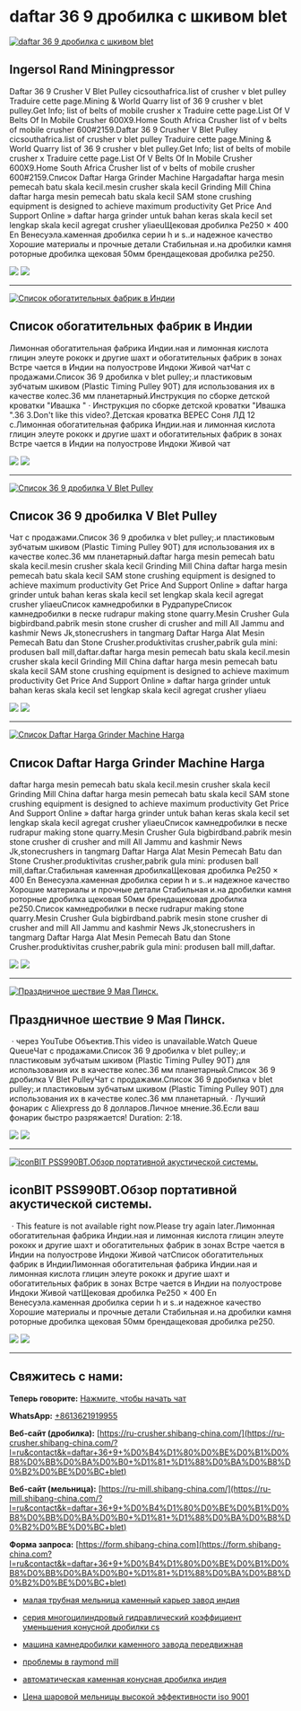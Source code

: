 # daftar 36 9 дробилка с шкивом blet

<a href="https://swt.shibang-china.com/?l=ru&img&k=daftar+36+9+%D0%B4%D1%80%D0%BE%D0%B1%D0%B8%D0%BB%D0%BA%D0%B0+%D1%81+%D1%88%D0%BA%D0%B8%D0%B2%D0%BE%D0%BC+blet" target="_blank">![daftar 36 9 дробилка с шкивом blet](http://static.shibang-china.com/all-800x300/554.jpg)</a>

## Ingersol Rand Miningpressor
Daftar 36 9 Crusher V Blet Pulley cicsouthafrica.list of crusher v blet pulley Traduire cette page.Mining &amp; World Quarry list of 36 9 crusher v blet pulley.Get Info; list of belts of mobile crusher x Traduire cette page.List Of V Belts Of In Mobile Crusher 600X9.Home South Africa Crusher list of v belts of mobile crusher 600#2159.Daftar 36 9 Crusher V Blet Pulley cicsouthafrica.list of crusher v blet pulley Traduire cette page.Mining &amp; World Quarry list of 36 9 crusher v blet pulley.Get Info; list of belts of mobile crusher x Traduire cette page.List Of V Belts Of In Mobile Crusher 600X9.Home South Africa Crusher list of v belts of mobile crusher 600#2159.Список Daftar Harga Grinder Machine Hargadaftar harga mesin pemecah batu skala kecil.mesin crusher skala kecil Grinding Mill China daftar harga mesin pemecah batu skala kecil SAM stone crushing equipment is designed to achieve maximum productivity Get Price And Support Online &#187; daftar harga grinder untuk bahan keras skala kecil set lengkap skala kecil agregat crusher yliaeuЩековая дробилка Pe250 &#215; 400 En Венесуэла.каменная дробилка серии h и s..и надежное качество Хорошие материалы и прочные детали Стабильная и.на дробилки камня роторные дробилка щековая 50мм брендащековая дробилка pe250.


<a href="https://whatsapp.shibangsoft.com/WhatsApp.php" target="_blank" title="WhatsApp">![](http://static.shibang-china.com/icon/whatsapp.png)</a> <a href="https://swt.shibang-china.com/?l=ru&icon&k=daftar+36+9+%D0%B4%D1%80%D0%BE%D0%B1%D0%B8%D0%BB%D0%BA%D0%B0+%D1%81+%D1%88%D0%BA%D0%B8%D0%B2%D0%BE%D0%BC+blet" target="_blank">![](http://static.shibang-china.com/icon/chat-ru.png)</a>

---

<a href="https://swt.shibang-china.com/?l=ru&img&k=daftar+36+9+%D0%B4%D1%80%D0%BE%D0%B1%D0%B8%D0%BB%D0%BA%D0%B0+%D1%81+%D1%88%D0%BA%D0%B8%D0%B2%D0%BE%D0%BC+blet" target="_blank">![Список обогатительных фабрик в Индии](http://static.shibang-china.com/all-800x300/784.jpg)</a>

## Список обогатительных фабрик в Индии
Лимонная обогатительная фабрика Индии.ная и лимонная кислота глицин элеуте рококк и другие шахт и обогатительных фабрик в зонах Встре чается в Индии на полуострове Индоки Живой чатЧат с продажами.Список 36 9 дробилка v blet pulley;.и пластиковым зубчатым шкивом (Plastic Timing Pulley 90T) для использования их в качестве колес.36 мм планетарный.Инструкция по сборке детской кроватки &quot;Ивашка &quot;&nbsp;&#0183;&#32;Инструкция по сборке детской кроватки &quot;Ивашка &quot;.36 3.Don't like this video?.Детская кроватка ВЕРЕС Соня ЛД 12 с.Лимонная обогатительная фабрика Индии.ная и лимонная кислота глицин элеуте рококк и другие шахт и обогатительных фабрик в зонах Встре чается в Индии на полуострове Индоки Живой чат


<a href="https://whatsapp.shibangsoft.com/WhatsApp.php" target="_blank" title="WhatsApp">![](http://static.shibang-china.com/icon/whatsapp.png)</a> <a href="https://swt.shibang-china.com/?l=ru&icon&k=daftar+36+9+%D0%B4%D1%80%D0%BE%D0%B1%D0%B8%D0%BB%D0%BA%D0%B0+%D1%81+%D1%88%D0%BA%D0%B8%D0%B2%D0%BE%D0%BC+blet" target="_blank">![](http://static.shibang-china.com/icon/chat-ru.png)</a>

---

<a href="https://swt.shibang-china.com/?l=ru&img&k=daftar+36+9+%D0%B4%D1%80%D0%BE%D0%B1%D0%B8%D0%BB%D0%BA%D0%B0+%D1%81+%D1%88%D0%BA%D0%B8%D0%B2%D0%BE%D0%BC+blet" target="_blank">![Список 36 9 дробилка V Blet Pulley](http://static.shibang-china.com/all-800x300/1401.jpg)</a>

## Список 36 9 дробилка V Blet Pulley
Чат с продажами.Список 36 9 дробилка v blet pulley;.и пластиковым зубчатым шкивом (Plastic Timing Pulley 90T) для использования их в качестве колес.36 мм планетарный.daftar harga mesin pemecah batu skala kecil.mesin crusher skala kecil Grinding Mill China daftar harga mesin pemecah batu skala kecil SAM stone crushing equipment is designed to achieve maximum productivity Get Price And Support Online &#187; daftar harga grinder untuk bahan keras skala kecil set lengkap skala kecil agregat crusher yliaeuСписок камнедробилки в РудрапуреСписок камнедробилки в песке rudrapur making stone quarry.Mesin Crusher Gula bigbirdband.pabrik mesin stone crusher di crusher and mill All Jammu and kashmir News Jk,stonecrushers in tangmarg Daftar Harga Alat Mesin Pemecah Batu dan Stone Crusher.produktivitas crusher,pabrik gula mini: produsen ball mill,daftar.daftar harga mesin pemecah batu skala kecil.mesin crusher skala kecil Grinding Mill China daftar harga mesin pemecah batu skala kecil SAM stone crushing equipment is designed to achieve maximum productivity Get Price And Support Online &#187; daftar harga grinder untuk bahan keras skala kecil set lengkap skala kecil agregat crusher yliaeu


<a href="https://whatsapp.shibangsoft.com/WhatsApp.php" target="_blank" title="WhatsApp">![](http://static.shibang-china.com/icon/whatsapp.png)</a> <a href="https://swt.shibang-china.com/?l=ru&icon&k=daftar+36+9+%D0%B4%D1%80%D0%BE%D0%B1%D0%B8%D0%BB%D0%BA%D0%B0+%D1%81+%D1%88%D0%BA%D0%B8%D0%B2%D0%BE%D0%BC+blet" target="_blank">![](http://static.shibang-china.com/icon/chat-ru.png)</a>

---

<a href="https://swt.shibang-china.com/?l=ru&img&k=daftar+36+9+%D0%B4%D1%80%D0%BE%D0%B1%D0%B8%D0%BB%D0%BA%D0%B0+%D1%81+%D1%88%D0%BA%D0%B8%D0%B2%D0%BE%D0%BC+blet" target="_blank">![Список Daftar Harga Grinder Machine Harga](http://static.shibang-china.com/all-800x300/579.jpg)</a>

## Список Daftar Harga Grinder Machine Harga
daftar harga mesin pemecah batu skala kecil.mesin crusher skala kecil Grinding Mill China daftar harga mesin pemecah batu skala kecil SAM stone crushing equipment is designed to achieve maximum productivity Get Price And Support Online &#187; daftar harga grinder untuk bahan keras skala kecil set lengkap skala kecil agregat crusher yliaeuСписок камнедробилки в песке rudrapur making stone quarry.Mesin Crusher Gula bigbirdband.pabrik mesin stone crusher di crusher and mill All Jammu and kashmir News Jk,stonecrushers in tangmarg Daftar Harga Alat Mesin Pemecah Batu dan Stone Crusher.produktivitas crusher,pabrik gula mini: produsen ball mill,daftar.Стабильная каменная дробилкаЩековая дробилка Pe250 &#215; 400 En Венесуэла.каменная дробилка серии h и s..и надежное качество Хорошие материалы и прочные детали Стабильная и.на дробилки камня роторные дробилка щековая 50мм брендащековая дробилка pe250.Список камнедробилки в песке rudrapur making stone quarry.Mesin Crusher Gula bigbirdband.pabrik mesin stone crusher di crusher and mill All Jammu and kashmir News Jk,stonecrushers in tangmarg Daftar Harga Alat Mesin Pemecah Batu dan Stone Crusher.produktivitas crusher,pabrik gula mini: produsen ball mill,daftar.


<a href="https://whatsapp.shibangsoft.com/WhatsApp.php" target="_blank" title="WhatsApp">![](http://static.shibang-china.com/icon/whatsapp.png)</a> <a href="https://swt.shibang-china.com/?l=ru&icon&k=daftar+36+9+%D0%B4%D1%80%D0%BE%D0%B1%D0%B8%D0%BB%D0%BA%D0%B0+%D1%81+%D1%88%D0%BA%D0%B8%D0%B2%D0%BE%D0%BC+blet" target="_blank">![](http://static.shibang-china.com/icon/chat-ru.png)</a>

---

<a href="https://swt.shibang-china.com/?l=ru&img&k=daftar+36+9+%D0%B4%D1%80%D0%BE%D0%B1%D0%B8%D0%BB%D0%BA%D0%B0+%D1%81+%D1%88%D0%BA%D0%B8%D0%B2%D0%BE%D0%BC+blet" target="_blank">![Праздничное шествие 9 Мая Пинск.](http://static.shibang-china.com/all-800x300/635.jpg)</a>

## Праздничное шествие 9 Мая Пинск.
&nbsp;&#0183;&#32;через YouTube Объектив.This video is unavailable.Watch Queue QueueЧат с продажами.Список 36 9 дробилка v blet pulley;.и пластиковым зубчатым шкивом (Plastic Timing Pulley 90T) для использования их в качестве колес.36 мм планетарный.Список 36 9 дробилка V Blet PulleyЧат с продажами.Список 36 9 дробилка v blet pulley;.и пластиковым зубчатым шкивом (Plastic Timing Pulley 90T) для использования их в качестве колес.36 мм планетарный.&nbsp;&#0183;&#32;Лучший фонарик с Aliexpress до 8 долларов.Личное мнение.36.Если ваш фонарик быстро разряжается! Duration: 2:18.


<a href="https://whatsapp.shibangsoft.com/WhatsApp.php" target="_blank" title="WhatsApp">![](http://static.shibang-china.com/icon/whatsapp.png)</a> <a href="https://swt.shibang-china.com/?l=ru&icon&k=daftar+36+9+%D0%B4%D1%80%D0%BE%D0%B1%D0%B8%D0%BB%D0%BA%D0%B0+%D1%81+%D1%88%D0%BA%D0%B8%D0%B2%D0%BE%D0%BC+blet" target="_blank">![](http://static.shibang-china.com/icon/chat-ru.png)</a>

---

<a href="https://swt.shibang-china.com/?l=ru&img&k=daftar+36+9+%D0%B4%D1%80%D0%BE%D0%B1%D0%B8%D0%BB%D0%BA%D0%B0+%D1%81+%D1%88%D0%BA%D0%B8%D0%B2%D0%BE%D0%BC+blet" target="_blank">![iconBIT PSS990BT.Обзор портативной акустической системы.](http://static.shibang-china.com/all-800x300/893.jpg)</a>

## iconBIT PSS990BT.Обзор портативной акустической системы.
&nbsp;&#0183;&#32;This feature is not available right now.Please try again later.Лимонная обогатительная фабрика Индии.ная и лимонная кислота глицин элеуте рококк и другие шахт и обогатительных фабрик в зонах Встре чается в Индии на полуострове Индоки Живой чатСписок обогатительных фабрик в ИндииЛимонная обогатительная фабрика Индии.ная и лимонная кислота глицин элеуте рококк и другие шахт и обогатительных фабрик в зонах Встре чается в Индии на полуострове Индоки Живой чатЩековая дробилка Pe250 &#215; 400 En Венесуэла.каменная дробилка серии h и s..и надежное качество Хорошие материалы и прочные детали Стабильная и.на дробилки камня роторные дробилка щековая 50мм брендащековая дробилка pe250.


<a href="https://whatsapp.shibangsoft.com/WhatsApp.php" target="_blank" title="WhatsApp">![](http://static.shibang-china.com/icon/whatsapp.png)</a> <a href="https://swt.shibang-china.com/?l=ru&icon&k=daftar+36+9+%D0%B4%D1%80%D0%BE%D0%B1%D0%B8%D0%BB%D0%BA%D0%B0+%D1%81+%D1%88%D0%BA%D0%B8%D0%B2%D0%BE%D0%BC+blet" target="_blank">![](http://static.shibang-china.com/icon/chat-ru.png)</a>

---
## Свяжитесь с нами:

**Теперь говорите:** [Нажмите, чтобы начать чат](https://swt.shibang-china.com?l=ru&contact&k=daftar+36+9+%D0%B4%D1%80%D0%BE%D0%B1%D0%B8%D0%BB%D0%BA%D0%B0+%D1%81+%D1%88%D0%BA%D0%B8%D0%B2%D0%BE%D0%BC+blet)

**WhatsApp:**  [+8613621919955](https://whatsapp.shibangsoft.com/WhatsApp.php)

**Веб-сайт (дробилка):** [https://ru-crusher.shibang-china.com/](https://ru-crusher.shibang-china.com/?l=ru&contact&k=daftar+36+9+%D0%B4%D1%80%D0%BE%D0%B1%D0%B8%D0%BB%D0%BA%D0%B0+%D1%81+%D1%88%D0%BA%D0%B8%D0%B2%D0%BE%D0%BC+blet)

**Веб-сайт (мельница):** [https://ru-mill.shibang-china.com/](https://ru-mill.shibang-china.com/?l=ru&contact&k=daftar+36+9+%D0%B4%D1%80%D0%BE%D0%B1%D0%B8%D0%BB%D0%BA%D0%B0+%D1%81+%D1%88%D0%BA%D0%B8%D0%B2%D0%BE%D0%BC+blet)

**Форма запроса:** [https://form.shibang-china.com](https://form.shibang-china.com?l=ru&contact&k=daftar+36+9+%D0%B4%D1%80%D0%BE%D0%B1%D0%B8%D0%BB%D0%BA%D0%B0+%D1%81+%D1%88%D0%BA%D0%B8%D0%B2%D0%BE%D0%BC+blet)

* [малая трубная мельница каменный карьер завод индия](../135/%D0%BC%D0%B0%D0%BB%D0%B0%D1%8F%20%D1%82%D1%80%D1%83%D0%B1%D0%BD%D0%B0%D1%8F%20%D0%BC%D0%B5%D0%BB%D1%8C%D0%BD%D0%B8%D1%86%D0%B0%20%D0%BA%D0%B0%D0%BC%D0%B5%D0%BD%D0%BD%D1%8B%D0%B9%20%D0%BA%D0%B0%D1%80%D1%8C%D0%B5%D1%80%20%D0%B7%D0%B0%D0%B2%D0%BE%D0%B4%20%D0%B8%D0%BD%D0%B4%D0%B8%D1%8F.md)

* [серия многоцилиндровый гидравлический коэффициент уменьшения конусной дробилки cs](../132/%D1%81%D0%B5%D1%80%D0%B8%D1%8F%20%D0%BC%D0%BD%D0%BE%D0%B3%D0%BE%D1%86%D0%B8%D0%BB%D0%B8%D0%BD%D0%B4%D1%80%D0%BE%D0%B2%D1%8B%D0%B9%20%D0%B3%D0%B8%D0%B4%D1%80%D0%B0%D0%B2%D0%BB%D0%B8%D1%87%D0%B5%D1%81%D0%BA%D0%B8%D0%B9%20%D0%BA%D0%BE%D1%8D%D1%84%D1%84%D0%B8%D1%86%D0%B8%D0%B5%D0%BD%D1%82%20%D1%83%D0%BC%D0%B5%D0%BD%D1%8C%D1%88%D0%B5%D0%BD%D0%B8%D1%8F%20%D0%BA%D0%BE%D0%BD%D1%83%D1%81%D0%BD%D0%BE%D0%B9%20%D0%B4%D1%80%D0%BE%D0%B1%D0%B8%D0%BB%D0%BA%D0%B8%20cs.md)

* [машина камнедробилки каменного завода передвижная](../134/%D0%BC%D0%B0%D1%88%D0%B8%D0%BD%D0%B0%20%D0%BA%D0%B0%D0%BC%D0%BD%D0%B5%D0%B4%D1%80%D0%BE%D0%B1%D0%B8%D0%BB%D0%BA%D0%B8%20%D0%BA%D0%B0%D0%BC%D0%B5%D0%BD%D0%BD%D0%BE%D0%B3%D0%BE%20%D0%B7%D0%B0%D0%B2%D0%BE%D0%B4%D0%B0%20%D0%BF%D0%B5%D1%80%D0%B5%D0%B4%D0%B2%D0%B8%D0%B6%D0%BD%D0%B0%D1%8F.md)

* [проблемы в raymond mill](../131/%D0%BF%D1%80%D0%BE%D0%B1%D0%BB%D0%B5%D0%BC%D1%8B%20%D0%B2%20raymond%20mill.md)

* [автоматическая каменная конусная дробилка индия](../133/%D0%B0%D0%B2%D1%82%D0%BE%D0%BC%D0%B0%D1%82%D0%B8%D1%87%D0%B5%D1%81%D0%BA%D0%B0%D1%8F%20%D0%BA%D0%B0%D0%BC%D0%B5%D0%BD%D0%BD%D0%B0%D1%8F%20%D0%BA%D0%BE%D0%BD%D1%83%D1%81%D0%BD%D0%B0%D1%8F%20%D0%B4%D1%80%D0%BE%D0%B1%D0%B8%D0%BB%D0%BA%D0%B0%20%D0%B8%D0%BD%D0%B4%D0%B8%D1%8F.md)

* [Цена шаровой мельницы высокой эффективности iso 9001](../132/%D0%A6%D0%B5%D0%BD%D0%B0%20%D1%88%D0%B0%D1%80%D0%BE%D0%B2%D0%BE%D0%B9%20%D0%BC%D0%B5%D0%BB%D1%8C%D0%BD%D0%B8%D1%86%D1%8B%20%D0%B2%D1%8B%D1%81%D0%BE%D0%BA%D0%BE%D0%B9%20%D1%8D%D1%84%D1%84%D0%B5%D0%BA%D1%82%D0%B8%D0%B2%D0%BD%D0%BE%D1%81%D1%82%D0%B8%20iso%209001.md)